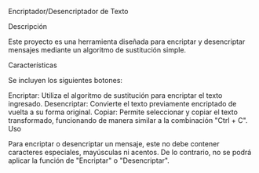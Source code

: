 Encriptador/Desencriptador de Texto

Descripción

Este proyecto es una herramienta diseñada para encriptar y desencriptar mensajes mediante un algoritmo de sustitución simple.

Características

Se incluyen los siguientes botones:

Encriptar: Utiliza el algoritmo de sustitución para encriptar el texto ingresado.
Desencriptar: Convierte el texto previamente encriptado de vuelta a su forma original.
Copiar: Permite seleccionar y copiar el texto transformado, funcionando de manera similar a la combinación "Ctrl + C".
Uso

Para encriptar o desencriptar un mensaje, este no debe contener caracteres especiales, mayúsculas ni acentos. De lo contrario, no se podrá aplicar la función de "Encriptar" o "Desencriptar".

